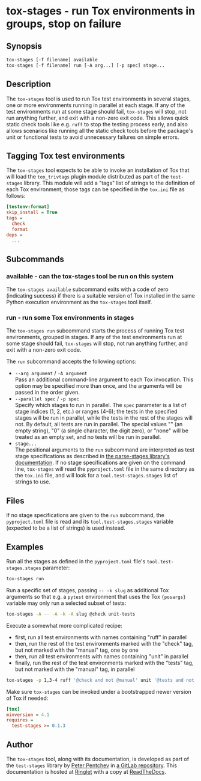 <!--
SPDX-FileCopyrightText: Peter Pentchev <roam@ringlet.net>
SPDX-License-Identifier: BSD-2-Clause
-->

# tox-stages - run Tox environments in groups, stop on failure

## Synopsis

``` sh
tox-stages [-f filename] available
tox-stages [-f filename] run [-A arg...] [-p spec] stage...
```

## Description

The `tox-stages` tool is used to run Tox test environments in several
stages, one or more environments running in parallel at each stage.
If any of the test environments run at some stage should fail,
`tox-stages` will stop, not run anything further, and exit with
a non-zero exit code.
This allows quick static check tools like e.g. `ruff` to stop
the testing process early, and also allows scenarios like running
all the static check tools before the package's unit or functional
tests to avoid unnecessary failures on simple errors.

## Tagging Tox test environments

The `tox-stages` tool expects to be able to invoke an installation of
Tox that will load the `tox_trivtags` plugin module distributed as part of
the `test-stages` library.
This module will add a "tags" list of strings to the definition of each
Tox environment; those tags can be specified in the `tox.ini` file as follows:

``` ini
[testenv:format]
skip_install = True
tags =
  check
  format
deps =
  ...
```

## Subcommands

### available - can the tox-stages tool be run on this system

The `tox-stages available` subcommand exits with a code of zero
(indicating success) if there is a suitable version of Tox installed in
the same Python execution environment as the `tox-stages` tool itself.

### run - run some Tox environments in stages

The `tox-stages run` subcommand starts the process of running Tox test
environments, grouped in stages.
If any of the test environments run at some stage should fail,
`tox-stages` will stop, not run anything further, and exit with
a non-zero exit code.

The `run` subcommand accepts the following options:

- `--arg argument` / `-A argument` <br/>
  Pass an additional command-line argument to each Tox invocation.
  This option may be specified more than once, and the arguments will be
  passed in the order given.
- `--parallel spec` / `-p spec` <br/>
  Specify which stages to run in parallel.
  The `spec` parameter is a list of stage indices (1, 2, etc.) or
  ranges (4-6); the tests in the specified stages will be run in
  parallel, while the tests in the rest of the stages will not.
  By default, all tests are run in parallel.
  The special values "" (an empty string), "0" (a single character,
  the digit zero), or "none" will be treated as an empty set, and
  no tests will be run in parallel.
- `stage...` <br/>
  The positional arguments to the `run` subcommand are interpreted as
  test stage specifications as described in
  [the parse-stages library's documentation][ringlet-parse-stages].
  If no stage specifications are given on the command line,
  `tox-stages` will read the `pyproject.toml` file in the same
  directory as the `tox.ini` file, and will look for a
  `tool.test-stages.stages` list of strings to use.

## Files

If no stage specifications are given to the `run` subcommand,
the `pyproject.toml` file is read and its `tool.test-stages.stages`
variable (expected to be a list of strings) is used instead.

## Examples

Run all the stages as defined in the `pyproject.toml` file's
`tool.test-stages.stages` parameter:

``` sh
tox-stages run
```

Run a specific set of stages, passing `-- -k slug` as additional
Tox arguments so that e.g. a `pytest` environment that uses the Tox
`{posargs}` variable may only run a selected subset of tests:

``` sh
tox-stages -A -- -A -k -A slug @check unit-tests
```

Execute a somewhat more complicated recipe:

- first, run all test environments with names containing "ruff" in parallel
- then, run the rest of the test environments marked with the "check" tag,
  but not marked with the "manual" tag, one by one
- then, run all test environments with names containing "unit" in parallel
- finally, run the rest of the test environments marked with the "tests" tag,
  but not marked with the "manual" tag, in parallel

``` sh
tox-stages -p 1,3-4 ruff '@check and not @manual' unit '@tests and not @manual'
```

Make sure `tox-stages` can be invoked under a bootstrapped newer version of
Tox if needed:

``` ini
[tox]
minversion = 4.1
requires =
  test-stages >= 0.1.3
```

## Author

The `tox-stages` tool, along with its documentation, is developed as part of
the `test-stages` library by [Peter Pentchev][roam] in
[a GitLab repository][gitlab].
This documentation is hosted at [Ringlet][ringlet-test-stages] with
a copy at [ReadTheDocs][readthedocs].

[gitlab]: https://gitlab.com/ppentchev/test-stages "The test-stages GitLab repository"
[roam]: mailto:roam@ringlet.net "Peter Pentchev"
[readthedocs]: https://test-stages.readthedocs.io/en/latest/
[ringlet-parse-stages]: https://devel.ringlet.net/devel/parse-stages "Parse a mini-language for selecting objects by tag or name"
[ringlet-test-stages]: https://devel.ringlet.net/devel/test-stages/ "The Ringlet test-stages homepage"

